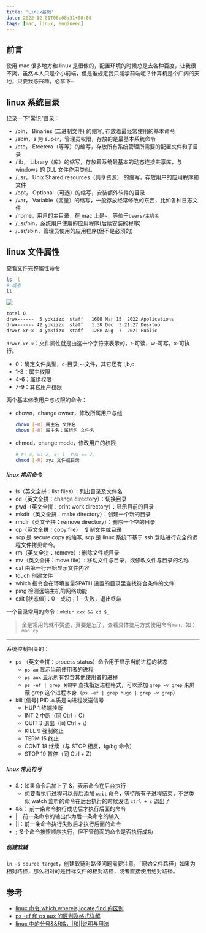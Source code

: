 ```yaml
---
title: 'Linux基础'
date: 2022-12-01T08:08:31+08:00
tags: [mac, linux, engineer]
---
```


## 前言

使用 mac 很多地方和 linux 是很像的，配置环境的时候总是去各种百度，让我很不爽，虽然本人只是个小前端，但是谁规定我只能学前端呢？计算机是个广阔的天地，只要我感兴趣，必拿下~

## linux 系统目录

记录一下"常识"目录：

- /bin， Binaries (二进制文件) 的缩写, 存放着最经常使用的基本命令
- /sbin，s 为 super，管理员权限，存放的是最基本系统命令
- /etc， Etcetera（等等）的缩写，存放所有系统管理所需要的配置文件和子目录
- /lib， Library（库）的缩写，存放着系统最基本的动态连接共享库，与 windows 的 DLL 文件作用类似。
- /usr， Unix Shared resources（共享资源） 的缩写，存放用户的应用程序和文件
- /opt， Optional（可选）的缩写，安装额外软件的目录
- /var， Variable（变量）的缩写，一般存放经常修改的东西，比如各种日志文件
- /home，用户的主目录，在 mac 上是`~`，等价于`Users/主机名`
- /usr/bin，系统用户使用的应用程序(后续安装的程序)
- /usr/sbin，管理员使用的应用程序(但不是必须的)

## linux 文件属性

查看文件完整属性命令

```sh
ls -l
# 或者
ll
```

![](https://cdn.staticaly.com/gh/yokiizx/picgo@master/img/202212032127217.jpeg)

```sh
total 0
drwx------  5 yokiizx  staff   160B Mar 15  2022 Applications
drwx------ 42 yokiizx  staff   1.3K Dec  3 21:27 Desktop
drwxr-xr-x  4 yokiizx  staff   128B Aug  7  2021 Public
```

`drwxr-xr-x`：文件属性就是由这十个字符来表示的，r-可读，w-可写，x-可执行。

- 0：确定文件类型，`d`-目录,`-`-文件，其它还有 l,b,c
- 1-3：属主权限
- 4-6：属组权限
- 7-9：其它用户权限

两个基本修改用户与权限的命令：

- chown，change owner，修改所属用户与组
  ```sh
  chown [–R] 属主名 文件名
  chown [-R] 属主名：属组名 文件名
  ```
- chmod，change mode，修改用户的权限
  ```sh
  # r: 4, w: 2, x: 1  rwx == 7,
  chmod [-R] xyz 文件或目录
  ```

##### linux 常用命令

- ls（英文全拼：list files）: 列出目录及文件名
- cd（英文全拼：change directory）：切换目录
- pwd（英文全拼：print work directory）：显示目前的目录
- mkdir（英文全拼：make directory）：创建一个新的目录
- rmdir（英文全拼：remove directory）：删除一个空的目录
- cp（英文全拼：copy file）: 复制文件或目录
- scp 是 secure copy 的缩写, scp 是 linux 系统下基于 ssh 登陆进行安全的远程文件拷贝命令。
- rm（英文全拼：remove）: 删除文件或目录
- mv（英文全拼：move file）: 移动文件与目录，或修改文件与目录的名称
- cat 由第一行开始显示文件内容
- touch 创建文件
- which 指令会在环境变量$PATH 设置的目录里查找符合条件的文件
- ping 检测远端主机的网络功能
- exit [状态值]：0 - 成功；1 - 失败，退出终端

一个目录常用的命令：`mkdir xxx && cd $_`

> 全是常用的就不赘述，真要是忘了，查看具体使用方式使用命令`man`，如： `man cp`

---

系统控制相关的：

- ps （英文全拼：process status）命令用于显示当前进程的状态
  - `ps au` 显示当前使用者的进程
  - `ps aux` 显示所有包含其他使用者的进程
  - `ps -ef | grep 关键字` 查找指定进程格式，可以添加 `grep -v grep` 来屏蔽 grep 这个进程本身（`ps -ef | grep hugo | grep -v grep`）
- kill [信号] PID 本质是向进程发送信号
  - HUP 1 终端挂断
  - INT 2 中断（同 Ctrl + C）
  - QUIT 3 退出（同 Ctrl + \）
  - KILL 9 强制终止
  - TERM 15 终止
  - CONT 18 继续（与 STOP 相反，fg/bg 命令）
  - STOP 19 暂停（同 Ctrl + Z）

##### linux 常见符号

- &：如果命令后加上了 &，表示命令在后台执行
  - 想要看执行过程可以最后添加 `wait` 命令，等待所有子进程结束，不然类似 watch 监听的命令在后台执行的时候没法 `ctrl + c` 退出了
- &&： 前一条命令执行成功后才执行后面的命令
- |：前一条命令的输出作为后一条命令的输入
- ||：前一条命令执行失败后才执行后面的命令
- ; 多个命令按照顺序执行，但不管前面的命令是否执行成功

##### 创建软链

`ln -s source target`，创建软链时路径问题需要注意，「原始文件路径」如果为相对路径，那么相对的是目标文件的相对路径，或者直接使用绝对路径。

## 参考

- [linux 命令 which,whereis,locate,find 的区别](https://zhuanlan.zhihu.com/p/35727707)
- [ps -ef 和 ps aux 的区别及格式详解](https://www.cnblogs.com/5201351/p/4206461.html)
- [linux 中的分号&&和&，|和||说明与用法](https://cloud.tencent.com/developer/article/1722164)
